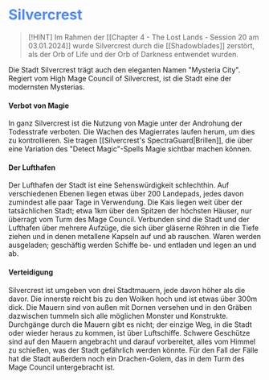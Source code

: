 # <font color = 4d88fd>Silvercrest</font>
>[!HINT] Im Rahmen der [[Chapter 4 - The Lost Lands - Session 20 am 03.01.2024]] wurde Silvercrest durch die [[Shadowblades]] zerstört, als der Orb of Life und der Orb of Darkness entwendet wurden.

Die Stadt Silvercrest trägt auch den eleganten Namen "Mysteria City". Regiert vom High Mage Council of Silvercrest, ist die Stadt eine der modernsten Mysterias. 

#### Verbot von Magie
In ganz Silvercrest ist die Nutzung von Magie unter der Androhung der Todesstrafe verboten. Die Wachen des Magierrates laufen herum, um dies zu kontrollieren. Sie tragen [[Silvercrest's SpectraGuard|Brillen]], die über eine Variation des "Detect Magic"-Spells Magie sichtbar machen können.

#### Der Lufthafen
Der Lufthafen der Stadt ist eine Sehenswürdigkeit schlechthin. Auf verschiedenen Ebenen liegen etwas über 200 Landepads, jedes davon zumindest alle paar Tage in Verwendung. Die Kais liegen weit über der tatsächlichen Stadt; etwa 1km über den Spitzen der höchsten Häuser, nur überragt vom Turm des Mage Council. Verbunden sind die Stadt und der Lufthafen über mehrere Aufzüge, die sich über gläserne Röhren in die Tiefe ziehen und in denen metallene Kapseln auf und ab rauschen. Waren werden ausgeladen; geschäftig werden Schiffe be- und entladen und legen an und ab. 

#### Verteidigung
Silvercrest ist umgeben von drei Stadtmauern, jede davon höher als die davor. Die innerste reicht bis zu den Wolken hoch und ist etwas über 300m dick. Die Mauern sind von außen mit Dornen versehen und in den Gräben dazwischen tummeln sich alle möglichen Monster und Konstrukte. Durchgänge durch die Mauern gibt es nicht; der einzige Weg, in die Stadt oder wieder heraus zu kommen, ist über Luftschiffe. Schwere Geschütze sind auf den Mauern angebracht und darauf vorbereitet, alles vom Himmel zu schießen, was der Stadt gefährlich werden könnte. Für den Fall der Fälle hat die Stadt außerdem noch ein Drachen-Golem, das in dem Turm des Mage Council untergebracht ist.